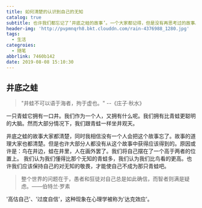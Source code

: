 ```yaml
---
title: 如何清楚的认识到自己的无知
catalog: true
subtitle: 也许我们都忘记了‘井底之蛙的故事’。一个大家都记得，但是没有再思考过的故事。
header-img: 'http://pvpmnqrh8.bkt.clouddn.com/rain-4376988_1280.jpg'
tags:
  - 生活
categroies:
  - 随笔
abbrlink: 7460b142
date: 2019-08-08 15:10:30
---
```

## 井底之蛙

>"井蛙不可以语于海者，拘于虚也。" --《庄子·秋水》



一只青蛙它拥有一口井。我们作为一个人，又拥有什么呢。我们拥有比青蛙更聪明的大脑。然而大部分情况下，我们跟青蛙一样坐井观天。

井底之蛙的故事大家都清楚，同时我相信没有一个人会把这个故事忘了。故事的道理大家也都清楚。但是也许大部分人都没有从这个故事中获得应该得到的。原因或许是：鸟在井边，蛙在井里，人在画外罢了。我们将自己摆在了一个高于两者的位置上。
我们认为我们懂得比那个无知的青蛙多，我们认为我们比鸟看的更高。也许我们应该保持自己的对无知的敬畏，才能使自己不成为那只青蛙吧。


> 整个世界的问题在于，愚者和狂徒对自己总是如此确信，而智者则满是疑虑。——伯特兰·罗素


'高估自己'、'过度自信'，这种现象在心理学被称为'达克效应'。
